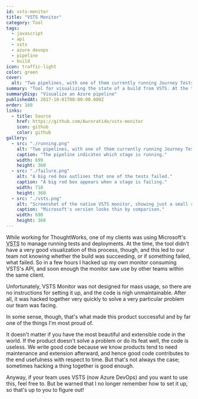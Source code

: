 ```yaml
---
id: vsts-monitor
title: "VSTS Monitor"
category: Tool
tags:
  - javascript
  - api
  - vsts
  - azure devops
  - pipeline
  - build
icon: traffic-light
color: green
cover:
  alt: "Two pipelines, with one of them currently running Journey Tests."
summary: "Tool for visualizing the state of a build from VSTS. At the time was used for my team to quickly and immediately know the state of our builds at any time."
summaryDisp: "Visualize an Azure pipeline"
publishedAt: 2017-10-01T00:00:00.000Z
order: 160
links:
  - title: Source
    href: https://github.com/Auroratide/vsts-monitor
    icon: github
    color: github
gallery:
  - src: "./running.png"
    alt: "Two pipelines, with one of them currently running Journey Tests."
    caption: "The pipeline indicates which stage is running."
    width: 699
    height: 360
  - src: "./failure.png"
    alt: "A big red box outlines that one of the tests failed."
    caption: "A big red box appears when a stage is failing."
    width: 710
    height: 360
  - src: "./vsts.png"
    alt: "Screenshot of the native VSTS monitor, showing just a small red X for a failed build."
    caption: "Microsoft's version looks thin by comparison."
    width: 690
    height: 360
---
```


While working for ThoughtWorks, one of my clients was using Microsoft's <abbr title="Visual Studio Team Services">VSTS</abbr> to manage running tests and deployments. At the time, the tool didn't have a very good visualization of this process, though, and this led to our team not knowing whether the build was succeeding, or if something failed, what failed. So in a few hours I hacked up my own monitor consuming VSTS's API, and soon enough the monitor saw use by other teams within the same client.

Unfortunately, VSTS Monitor was not designed for mass usage, so there are no instructions for setting it up, and the code is nigh unmaintainable. After all, it was hacked together very quickly to solve a very particular problem our team was facing.

In some sense, though, that's what made this product successful and by far one of the things I'm most proud of.

It doesn't matter if you have the most beautiful and extensible code in the world. If the product doesn't solve a problem or do its feat well, the code is useless. We write good code because we know products tend to need maintenance and extension afterward, and hence good code contributes to the end usefulness with respect to time. But that's not always the case; sometimes hacking a thing together is good enough.

Anyway, if your team uses VSTS (now Azure DevOps) and you want to use this, feel free to. But be warned that I no longer remember how to set it up, so that's up to you to figure out!

